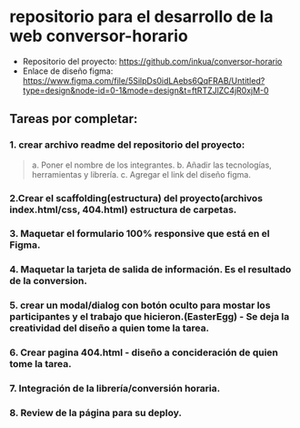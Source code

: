 # repositorio para el desarrollo de la web conversor-horario

- Repositorio del proyecto: https://github.com/inkua/conversor-horario
- Enlace de diseño figma: https://www.figma.com/file/5SilpDs0idLAebs6QqFRAB/Untitled?type=design&node-id=0-1&mode=design&t=ftRTZJlZC4jR0xjM-0

## Tareas por completar:
### 1. crear archivo readme del repositorio del proyecto:
> a. Poner el nombre de los integrantes.
> b. Añadir las tecnologías, herramientas y librería.
> c. Agregar el link del diseño figma. 

### 2.Crear el scaffolding(estructura) del proyecto(archivos index.html/css, 404.html) estructura de carpetas.

### 3. Maquetar el formulario 100% responsive que está en el Figma.

### 4. Maquetar la tarjeta de salida de información. Es el resultado de la conversion.

### 5. crear un modal/dialog con botón oculto para mostar los participantes y el trabajo que hicieron.(EasterEgg) - Se deja la creatividad del diseño a quien tome la tarea.

### 6. Crear pagina 404.html - diseño a concideración de quien tome la tarea.

### 7. Integración de la librería/conversión horaria.

### 8. Review de la página para su deploy.